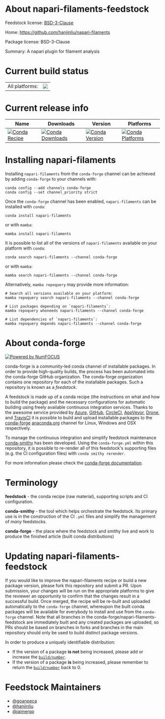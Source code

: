 About napari-filaments-feedstock
================================

Feedstock license: [BSD-3-Clause](https://github.com/conda-forge/napari-filaments-feedstock/blob/main/LICENSE.txt)

Home: https://github.com/hanjinliu/napari-filaments

Package license: BSD-3-Clause

Summary: A napari plugin for filament analysis

Current build status
====================


<table><tr><td>All platforms:</td>
    <td>
      <a href="https://dev.azure.com/conda-forge/feedstock-builds/_build/latest?definitionId=16655&branchName=main">
        <img src="https://dev.azure.com/conda-forge/feedstock-builds/_apis/build/status/napari-filaments-feedstock?branchName=main">
      </a>
    </td>
  </tr>
</table>

Current release info
====================

| Name | Downloads | Version | Platforms |
| --- | --- | --- | --- |
| [![Conda Recipe](https://img.shields.io/badge/recipe-napari--filaments-green.svg)](https://anaconda.org/conda-forge/napari-filaments) | [![Conda Downloads](https://img.shields.io/conda/dn/conda-forge/napari-filaments.svg)](https://anaconda.org/conda-forge/napari-filaments) | [![Conda Version](https://img.shields.io/conda/vn/conda-forge/napari-filaments.svg)](https://anaconda.org/conda-forge/napari-filaments) | [![Conda Platforms](https://img.shields.io/conda/pn/conda-forge/napari-filaments.svg)](https://anaconda.org/conda-forge/napari-filaments) |

Installing napari-filaments
===========================

Installing `napari-filaments` from the `conda-forge` channel can be achieved by adding `conda-forge` to your channels with:

```
conda config --add channels conda-forge
conda config --set channel_priority strict
```

Once the `conda-forge` channel has been enabled, `napari-filaments` can be installed with `conda`:

```
conda install napari-filaments
```

or with `mamba`:

```
mamba install napari-filaments
```

It is possible to list all of the versions of `napari-filaments` available on your platform with `conda`:

```
conda search napari-filaments --channel conda-forge
```

or with `mamba`:

```
mamba search napari-filaments --channel conda-forge
```

Alternatively, `mamba repoquery` may provide more information:

```
# Search all versions available on your platform:
mamba repoquery search napari-filaments --channel conda-forge

# List packages depending on `napari-filaments`:
mamba repoquery whoneeds napari-filaments --channel conda-forge

# List dependencies of `napari-filaments`:
mamba repoquery depends napari-filaments --channel conda-forge
```


About conda-forge
=================

[![Powered by
NumFOCUS](https://img.shields.io/badge/powered%20by-NumFOCUS-orange.svg?style=flat&colorA=E1523D&colorB=007D8A)](https://numfocus.org)

conda-forge is a community-led conda channel of installable packages.
In order to provide high-quality builds, the process has been automated into the
conda-forge GitHub organization. The conda-forge organization contains one repository
for each of the installable packages. Such a repository is known as a *feedstock*.

A feedstock is made up of a conda recipe (the instructions on what and how to build
the package) and the necessary configurations for automatic building using freely
available continuous integration services. Thanks to the awesome service provided by
[Azure](https://azure.microsoft.com/en-us/services/devops/), [GitHub](https://github.com/),
[CircleCI](https://circleci.com/), [AppVeyor](https://www.appveyor.com/),
[Drone](https://cloud.drone.io/welcome), and [TravisCI](https://travis-ci.com/)
it is possible to build and upload installable packages to the
[conda-forge](https://anaconda.org/conda-forge) [anaconda.org](https://anaconda.org/)
channel for Linux, Windows and OSX respectively.

To manage the continuous integration and simplify feedstock maintenance
[conda-smithy](https://github.com/conda-forge/conda-smithy) has been developed.
Using the ``conda-forge.yml`` within this repository, it is possible to re-render all of
this feedstock's supporting files (e.g. the CI configuration files) with ``conda smithy rerender``.

For more information please check the [conda-forge documentation](https://conda-forge.org/docs/).

Terminology
===========

**feedstock** - the conda recipe (raw material), supporting scripts and CI configuration.

**conda-smithy** - the tool which helps orchestrate the feedstock.
                   Its primary use is in the construction of the CI ``.yml`` files
                   and simplify the management of *many* feedstocks.

**conda-forge** - the place where the feedstock and smithy live and work to
                  produce the finished article (built conda distributions)


Updating napari-filaments-feedstock
===================================

If you would like to improve the napari-filaments recipe or build a new
package version, please fork this repository and submit a PR. Upon submission,
your changes will be run on the appropriate platforms to give the reviewer an
opportunity to confirm that the changes result in a successful build. Once
merged, the recipe will be re-built and uploaded automatically to the
`conda-forge` channel, whereupon the built conda packages will be available for
everybody to install and use from the `conda-forge` channel.
Note that all branches in the conda-forge/napari-filaments-feedstock are
immediately built and any created packages are uploaded, so PRs should be based
on branches in forks and branches in the main repository should only be used to
build distinct package versions.

In order to produce a uniquely identifiable distribution:
 * If the version of a package **is not** being increased, please add or increase
   the [``build/number``](https://docs.conda.io/projects/conda-build/en/latest/resources/define-metadata.html#build-number-and-string).
 * If the version of a package **is** being increased, please remember to return
   the [``build/number``](https://docs.conda.io/projects/conda-build/en/latest/resources/define-metadata.html#build-number-and-string)
   back to 0.

Feedstock Maintainers
=====================

* [@goanpeca](https://github.com/goanpeca/)
* [@hanjinliu](https://github.com/hanjinliu/)
* [@jaimergp](https://github.com/jaimergp/)

